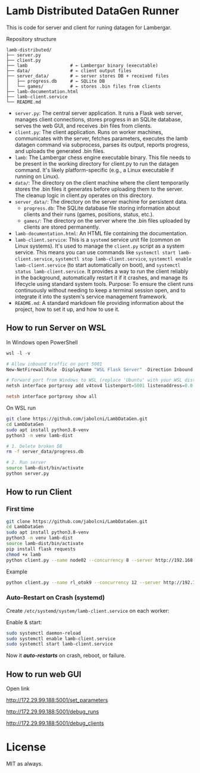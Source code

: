 # Lamb Distributed DataGen Runner

This is code for server and client for runing datagen for Lambergar.

Repository structure

```text
lamb-distributed/
├── server.py
├── client.py
├── lamb                # ← Lambergar binary (executable)
├── data/               # ← client output files
├── server_data/        # ← server stores DB + received files
│   ├── progress.db     # ← SQLite DB
│   └── games/          # ← stores .bin files from clients
├── lamb-documentation.html
├── lamb-client.service 
└── README.md
```

- `server.py`: The central server application. It runs a Flask web server, manages client connections, stores progress in an SQLite database, serves the web GUI, and receives .bin files from clients.
- `client.py`: The client application. Runs on worker machines, communicates with the server, fetches parameters, executes the lamb datagen command via subprocess, parses its output, reports progress, and uploads the generated .bin files.
- `lamb`: The Lambergar chess engine executable binary. This file needs to be present in the working directory for client.py to run the datagen command. It's likely platform-specific (e.g., a Linux executable if running on Linux).
- `data/`: The directory on the client machine where the client temporarily stores the .bin files it generates before uploading them to the server. The cleanup logic in client.py operates on this directory.
- `server_data/`: The directory on the server machine for persistent data.
  - `progress.db`: The SQLite database file storing information about clients and their runs (games, positions, status, etc.).
  - `games/`: The directory on the server where the .bin files uploaded by clients are stored permanently.
- `lamb-documentation.html`: An HTML file containing the documentation.
- `lamb-client.service`: This is a `systemd` service unit file (common on Linux systems). It's used to manage the `client.py` script as a system service. This means you can use commands like `systemctl start lamb-client.service`, `systemctl stop lamb-client.service`, `systemctl enable lamb-client.service` (to start automatically on boot), and `systemctl status lamb-client.service`. It provides a way to run the client reliably in the background, automatically restart it if it crashes, and manage its lifecycle using standard system tools.
Purpose: To ensure the client runs continuously without needing to keep a terminal session open, and to integrate it into the system's service management framework.
- `README.md`: A standard markdown file providing information about the project, how to set it up, and how to use it.

## How to run Server on WSL

In Windows open PowerShell

```powershell
wsl -l -v

# Allow inbound traffic on port 5001
New-NetFirewallRule -DisplayName "WSL Flask Server" -Direction Inbound -LocalPort 5001 -Protocol TCP -Action Allow

# Forward port from Windows to WSL (replace 'Ubuntu' with your WSL distro name)
netsh interface portproxy add v4tov4 listenport=5001 listenaddress=0.0.0.0 connectport=5001 connectaddress=172.29.99.188

netsh interface portproxy show all
```

On WSL run

```bash
git clone https://github.com/jabolcni/LambDataGen.git
cd LambDataGen
sudo apt install python3.8-venv
python3 -m venv lamb-dist

# 1. Delete broken DB
rm -f server_data/progress.db

# 2. Run server
source lamb-dist/bin/activate
python server.py
```

## How to run Client

### First time

```bash
git clone https://github.com/jabolcni/LambDataGen.git
cd LambDataGen
sudo apt install python3.8-venv
python3 -m venv lamb-dist
source lamb-dist/bin/activate
pip install flask requests
chmod +x lamb
python client.py --name node02 --concurrency 8 --server http://192.168.65.97:5001
```

Example
```bash
python client.py --name rl_otok9 --concurrency 12 --server http://192.168.65.97:5001
```

### Auto-Restart on Crash (systemd)

Create `/etc/systemd/system/lamb-client.service` on each worker:

Enable & start:

```bash
sudo systemctl daemon-reload
sudo systemctl enable lamb-client.service
sudo systemctl start lamb-client.service
```

Now it ***auto-restarts*** on crash, reboot, or failure.

## How to run web GUI

Open link

http://172.29.99.188:5001/set_parameters

http://172.29.99.188:5001/debug_runs

http://172.29.99.188:5001/debug_clients

# License

MIT as always.
